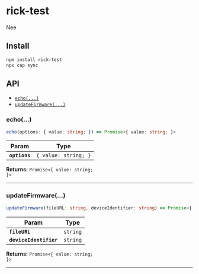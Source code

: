 # rick-test

Nee

## Install

```bash
npm install rick-test
npx cap sync
```

## API

<docgen-index>

* [`echo(...)`](#echo)
* [`updateFirmware(...)`](#updatefirmware)

</docgen-index>

<docgen-api>
<!--Update the source file JSDoc comments and rerun docgen to update the docs below-->

### echo(...)

```typescript
echo(options: { value: string; }) => Promise<{ value: string; }>
```

| Param         | Type                            |
| ------------- | ------------------------------- |
| **`options`** | <code>{ value: string; }</code> |

**Returns:** <code>Promise&lt;{ value: string; }&gt;</code>

--------------------


### updateFirmware(...)

```typescript
updateFirmware(fileURL: string, deviceIdentifier: string) => Promise<{ value: string; }>
```

| Param                  | Type                |
| ---------------------- | ------------------- |
| **`fileURL`**          | <code>string</code> |
| **`deviceIdentifier`** | <code>string</code> |

**Returns:** <code>Promise&lt;{ value: string; }&gt;</code>

--------------------

</docgen-api>

